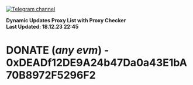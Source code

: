 [![Telegram channel](https://img.shields.io/endpoint?url=https://runkit.io/damiankrawczyk/telegram-badge/branches/master?url=https://t.me/n4z4v0d)](https://t.me/n4z4v0d) 

**Dynamic Updates Proxy List with Proxy Checker**  
**Last Updated: 18.12.23 22:45**

# DONATE (_any evm_) - 0xDEADf12DE9A24b47Da0a43E1bA70B8972F5296F2
